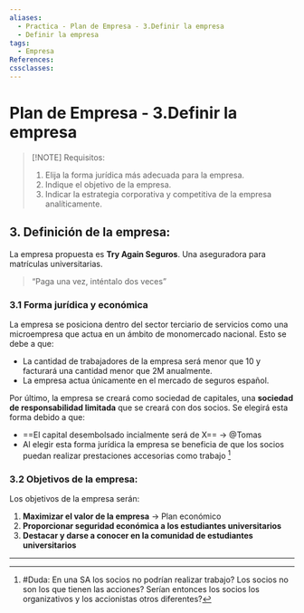 ```yaml
---
aliases:
  - Practica - Plan de Empresa - 3.Definir la empresa
  - Definir la empresa
tags:
  - Empresa
References: 
cssclasses:
---
```

# Plan de Empresa - 3.Definir la empresa

> [!NOTE] Requisitos: 
> 1. Elija la forma jurídica más adecuada para la empresa. 
> 2. Indique el objetivo de la empresa. 
> 3. Indicar la estrategia corporativa y competitiva de la empresa analíticamente. 
## 3. Definición de la empresa:

La empresa propuesta es **Try Again Seguros**. Una aseguradora para matrículas universitarias. 
> “Paga una vez, inténtalo dos veces”

### 3.1 Forma jurídica y económica 
La empresa se posiciona dentro del sector terciario de servicios como una microempresa que actua en un ámbito de monomercado nacional. 
Esto se debe a que: 
+ La cantidad de trabajadores de la empresa será menor que 10 y facturará una cantidad menor que 2M anualmente. 
+ La empresa actua únicamente en el mercado de seguros español. 

Por último, la empresa se creará como  sociedad de capitales, una **sociedad de responsabilidad limitada** que se creará con dos socios. 
Se elegirá esta forma debido a que:
+ ==El capital desembolsado incialmente será de X==  → @Tomas
+ Al elegir esta forma jurídica la empresa se beneficia de que los socios puedan realizar prestaciones accesorias como trabajo [^3]
### 3.2 Objetivos de la empresa: 
Los objetivos de la empresa serán:
1. **Maximizar el valor de la empresa** → Plan económico
2. **Proporcionar seguridad económica a los estudiantes universitarios** 
3. **Destacar y darse a conocer en la comunidad de estudiantes universitarios**


***
[^3]: #Duda: En una SA los socios no podrían realizar trabajo? Los socios no son los que tienen las acciones? Serían entonces los socios los organizativos y los accionistas otros diferentes?
